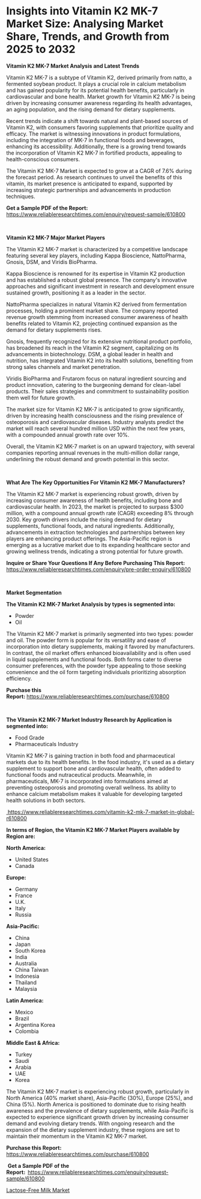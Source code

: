<p><h1>Insights into Vitamin K2 MK-7 Market Size: Analysing Market Share, Trends, and Growth from 2025 to 2032</h1></p><p><strong>Vitamin K2 MK-7 Market Analysis and Latest Trends</strong></p>
<p><p>Vitamin K2 MK-7 is a subtype of Vitamin K2, derived primarily from natto, a fermented soybean product. It plays a crucial role in calcium metabolism and has gained popularity for its potential health benefits, particularly in cardiovascular and bone health. Market growth for Vitamin K2 MK-7 is being driven by increasing consumer awareness regarding its health advantages, an aging population, and the rising demand for dietary supplements. </p><p>Recent trends indicate a shift towards natural and plant-based sources of Vitamin K2, with consumers favoring supplements that prioritize quality and efficacy. The market is witnessing innovations in product formulations, including the integration of MK-7 in functional foods and beverages, enhancing its accessibility. Additionally, there is a growing trend towards the incorporation of Vitamin K2 MK-7 in fortified products, appealing to health-conscious consumers.</p><p>The Vitamin K2 MK-7 Market is expected to grow at a CAGR of 7.6% during the forecast period. As research continues to unveil the benefits of this vitamin, its market presence is anticipated to expand, supported by increasing strategic partnerships and advancements in production techniques.</p></p>
<p><strong>Get a Sample PDF of the Report:&nbsp;</strong> <a href="https://www.reliableresearchtimes.com/enquiry/request-sample/610800?utm_campaign=3219&utm_medium=2&utm_source=Github&utm_content=ia&utm_term=23032025&utm_id=vitamin-k2-mk-7">https://www.reliableresearchtimes.com/enquiry/request-sample/610800</a></p>
<p>&nbsp;</p>
<p><strong>Vitamin K2 MK-7 Major Market Players</strong></p>
<p><p>The Vitamin K2 MK-7 market is characterized by a competitive landscape featuring several key players, including Kappa Bioscience, NattoPharma, Gnosis, DSM, and Viridis BioPharma. </p><p>Kappa Bioscience is renowned for its expertise in Vitamin K2 production and has established a robust global presence. The company's innovative approaches and significant investment in research and development ensure sustained growth, positioning it as a leader in the sector. </p><p>NattoPharma specializes in natural Vitamin K2 derived from fermentation processes, holding a prominent market share. The company reported revenue growth stemming from increased consumer awareness of health benefits related to Vitamin K2, projecting continued expansion as the demand for dietary supplements rises.</p><p>Gnosis, frequently recognized for its extensive nutritional product portfolio, has broadened its reach in the Vitamin K2 segment, capitalizing on its advancements in biotechnology. DSM, a global leader in health and nutrition, has integrated Vitamin K2 into its health solutions, benefiting from strong sales channels and market penetration.</p><p>Viridis BioPharma and Frutarom focus on natural ingredient sourcing and product innovation, catering to the burgeoning demand for clean-label products. Their sales strategies and commitment to sustainability position them well for future growth.</p><p>The market size for Vitamin K2 MK-7 is anticipated to grow significantly, driven by increasing health consciousness and the rising prevalence of osteoporosis and cardiovascular diseases. Industry analysts predict the market will reach several hundred million USD within the next few years, with a compounded annual growth rate over 10%.</p><p>Overall, the Vitamin K2 MK-7 market is on an upward trajectory, with several companies reporting annual revenues in the multi-million dollar range, underlining the robust demand and growth potential in this sector.</p></p>
<p>&nbsp;</p>
<p><strong>What Are The Key Opportunities For Vitamin K2 MK-7 Manufacturers?</strong></p>
<p><p>The Vitamin K2 MK-7 market is experiencing robust growth, driven by increasing consumer awareness of health benefits, including bone and cardiovascular health. In 2023, the market is projected to surpass $300 million, with a compound annual growth rate (CAGR) exceeding 8% through 2030. Key growth drivers include the rising demand for dietary supplements, functional foods, and natural ingredients. Additionally, advancements in extraction technologies and partnerships between key players are enhancing product offerings. The Asia-Pacific region is emerging as a lucrative market due to its expanding healthcare sector and growing wellness trends, indicating a strong potential for future growth.</p></p>
<p><strong>Inquire or Share Your Questions If Any Before Purchasing This Report:</strong> <a href="https://www.reliableresearchtimes.com/enquiry/pre-order-enquiry/610800?utm_campaign=3219&utm_medium=2&utm_source=Github&utm_content=ia&utm_term=23032025&utm_id=vitamin-k2-mk-7">https://www.reliableresearchtimes.com/enquiry/pre-order-enquiry/610800</a></p>
<p>&nbsp;</p>
<p><strong>Market Segmentation</strong></p>
<p><strong>The Vitamin K2 MK-7 Market Analysis by types is segmented into:</strong></p>
<p><ul><li>Powder</li><li>Oil</li></ul></p>
<p><p>The Vitamin K2 MK-7 market is primarily segmented into two types: powder and oil. The powder form is popular for its versatility and ease of incorporation into dietary supplements, making it favored by manufacturers. In contrast, the oil market offers enhanced bioavailability and is often used in liquid supplements and functional foods. Both forms cater to diverse consumer preferences, with the powder type appealing to those seeking convenience and the oil form targeting individuals prioritizing absorption efficiency.</p></p>
<p><strong>Purchase this Report:&nbsp;</strong><a href="https://www.reliableresearchtimes.com/purchase/610800?utm_campaign=3219&utm_medium=2&utm_source=Github&utm_content=ia&utm_term=23032025&utm_id=vitamin-k2-mk-7">https://www.reliableresearchtimes.com/purchase/610800</a></p>
<p>&nbsp;</p>
<p><strong>The Vitamin K2 MK-7 Market Industry Research by Application is segmented into:</strong></p>
<p><ul><li>Food Grade</li><li>Pharmaceuticals Industry</li></ul></p>
<p><p>Vitamin K2 MK-7 is gaining traction in both food and pharmaceutical markets due to its health benefits. In the food industry, it's used as a dietary supplement to support bone and cardiovascular health, often added to functional foods and nutraceutical products. Meanwhile, in pharmaceuticals, MK-7 is incorporated into formulations aimed at preventing osteoporosis and promoting overall wellness. Its ability to enhance calcium metabolism makes it valuable for developing targeted health solutions in both sectors.</p></p>
<p><a href="https://www.reliableresearchtimes.com/vitamin-k2-mk-7-market-in-global-r610800?utm_campaign=3219&utm_medium=2&utm_source=Github&utm_content=ia&utm_term=23032025&utm_id=vitamin-k2-mk-7">&nbsp;https://www.reliableresearchtimes.com/vitamin-k2-mk-7-market-in-global-r610800</a></p>
<p><strong>In terms of Region, the Vitamin K2 MK-7 Market Players available by Region are:</strong></p>
<p>
    <p> <strong> North America: </strong>
        <ul>
            <li>United States</li>
            <li>Canada</li>
        </ul>
        </p> 
    <p> <strong> Europe: </strong>
        <ul>
            <li>Germany</li>
            <li>France</li>
            <li>U.K.</li>
            <li>Italy</li>
            <li>Russia</li>
        </ul>
        </p> 
    <p> <strong> Asia-Pacific: </strong>
        <ul>
            <li>China</li>
            <li>Japan</li>
            <li>South Korea</li>
            <li>India</li>
            <li>Australia</li>
            <li>China Taiwan</li>
            <li>Indonesia</li>
            <li>Thailand</li>
            <li>Malaysia</li>
        </ul>
        </p> 
    <p> <strong> Latin America: </strong>
        <ul>
            <li>Mexico</li>
            <li>Brazil</li>
            <li>Argentina Korea</li>
            <li>Colombia</li>
        </ul>
        </p> 
    <p> <strong> Middle East & Africa: </strong>
        <ul>
            <li>Turkey</li>
            <li>Saudi</li>
            <li>Arabia</li>
            <li>UAE</li>
            <li>Korea</li>
        </ul>
    </p>
    </p>
<p><p>The Vitamin K2 MK-7 market is experiencing robust growth, particularly in North America (40% market share), Asia-Pacific (30%), Europe (25%), and China (5%). North America is positioned to dominate due to rising health awareness and the prevalence of dietary supplements, while Asia-Pacific is expected to experience significant growth driven by increasing consumer demand and evolving dietary trends. With ongoing research and the expansion of the dietary supplement industry, these regions are set to maintain their momentum in the Vitamin K2 MK-7 market.</p></p>
<p><strong>Purchase this Report: </strong><a href="https://www.reliableresearchtimes.com/purchase/610800?utm_campaign=3219&utm_medium=2&utm_source=Github&utm_content=ia&utm_term=23032025&utm_id=vitamin-k2-mk-7">https://www.reliableresearchtimes.com/purchase/610800</a></p>
<p>&nbsp;<strong>Get a Sample PDF of the Report:&nbsp;&nbsp;</strong><a href="https://www.reliableresearchtimes.com/enquiry/request-sample/610800?utm_campaign=3219&utm_medium=2&utm_source=Github&utm_content=ia&utm_term=23032025&utm_id=vitamin-k2-mk-7">https://www.reliableresearchtimes.com/enquiry/request-sample/610800</a></p>
<p><strong></strong></p>
<p><p><a href="https://github.com/shamyzinniwl/Market-Research-Report-List-1/blob/main/lactose-free-milk-market.md?utm_campaign=3219&utm_medium=2&utm_source=Github&utm_content=ia&utm_term=23032025&utm_id=vitamin-k2-mk-7">Lactose-Free Milk Market</a></p></p>